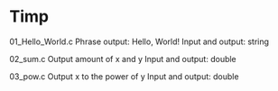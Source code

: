 # Timp
01_Hello_World.c Phrase output: Hello, World! Input and output: string

02_sum.c Output amount of x and y Input and output: double

03_pow.c Output x to the power of y Input and output: double
